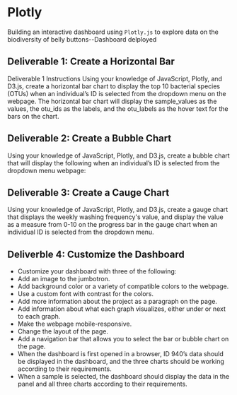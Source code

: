 # Plotly
Building an interactive dashboard using `Plotly.js` to explore data on the biodiversity of belly buttons--Dashboard delployed

## Deliverable 1: Create a Horizontal Bar 
Deliverable 1 Instructions
Using your knowledge of JavaScript, Plotly, and D3.js, create a horizontal bar chart to display the top 10 bacterial species (OTUs) when an individual’s ID is selected from the dropdown menu on the webpage. The horizontal bar chart will display the sample_values as the values, the otu_ids as the labels, and the otu_labels as the hover text for the bars on the chart.

## Deliverable 2: Create a Bubble Chart
Using your knowledge of JavaScript, Plotly, and D3.js, create a bubble chart that will display the following when an individual’s ID is selected from the dropdown menu webpage:


## Deliverable 3: Create a Cauge Chart
Using your knowledge of JavaScript, Plotly, and D3.js, create a gauge chart that displays the weekly washing frequency's value, and display the value as a measure from 0-10 on the progress bar in the gauge chart when an individual ID is selected from the dropdown menu.

## Deliverble 4: Customize the Dashboard
- Customize your dashboard with three of the following:
- Add an image to the jumbotron.
- Add background color or a variety of compatible colors to the webpage.
- Use a custom font with contrast for the colors.
- Add more information about the project as a paragraph on the page.
- Add information about what each graph visualizes, either under or next to each graph.
- Make the webpage mobile-responsive.
- Change the layout of the page.
- Add a navigation bar that allows you to select the bar or bubble chart on the page.
- When the dashboard is first opened in a browser, ID 940’s data should be displayed in the dashboard, and the three charts should be working according to their requirements.
- When a sample is selected, the dashboard should display the data in the panel and all three charts according to their requirements.